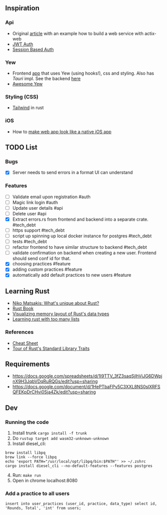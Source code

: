 ## Inspiration
### Api
-  Original [article](https://agmprojects.com/blog/building-a-rest-and-web-socket-api-with-actix.html) with an example how to build a web service with actix-web
- [JWT Auth](https://gill.net.in/posts/auth-microservice-rust-actix-web1.0-diesel-complete-tutorial/#lets-do-auth)
- [Session Based Auth](https://www.lpalmieri.com/posts/session-based-authentication-in-rust/)

### Yew
- Frontend [app](https://github.com/jetli/rust-yew-realworld-example-app) that uses Yew (using hooks!), css and styling. Also has *Tauri* impl. See the backend [here](https://github.com/snamiki1212/realworld-v1-rust-actix-web-diesel)
- [Awesome Yew](https://project-awesome.org/jetli/awesome-yew)

### Styling (CSS)
- [Tailwind](https://github.com/matiu2/tailwind-yew-builder) in rust

### iOS
- How to [make web app look like a native iOS app](https://medium.com/appscope/designing-native-like-progressive-web-apps-for-ios-1b3cdda1d0e8)

## TODO List
### Bugs
- [X] Server needs to send errors in a format UI can understand 

### Features
- [ ] Validate email upon registration #auth
- [ ] Magic link login #auth
- [ ] Update user details #api
- [ ] Delete user #api
- [X] Extract errors.rs from frontend and backend into a separate crate. #tech_debt
- [ ] https support #tech_debt
- [ ] script up spinning up local docker instance for postgres #tech_debt
- [ ] tests #tech_debt
- [ ] refactor frontend to have similar structure to backend #tech_debt
- [ ] validate confirmation on backend when creating a new user. Frontend should send conf id for that.
- [X] choosing practices #feature
- [X] adding custom practices #feature
- [X] automatically add default practices to new users #feature

## Learning Rust
* [Niko Matsakis: What's unique about Rust?](https://www.youtube.com/watch?v=jQOZX0xkrWA)
* [Rust Book](https://doc.rust-lang.org/book/ch00-00-introduction.html)
* [Visualizing memory layout of Rust's data types](https://www.youtube.com/watch?v=rDoqT-a6UFg)
* [Learning rust with too many lists](https://rust-unofficial.github.io/too-many-lists/)

### References
* [Cheat Sheet](https://cheats.rs/#data-structures)
* [Tour of Rust's Standard Library Traits](https://github.com/pretzelhammer/rust-blog/blob/master/posts/tour-of-rusts-standard-library-traits.md)

## Requirements
* https://docs.google.com/spreadsheets/d/1I9TTV_3fZ3saqSjlhVjJG6DWpjnX9H3JqbVDqRuRQGs/edit?usp=sharing
* https://docs.google.com/document/d/1HePTbaFPy5C3XXL8NS0slXRFSQFEKpDrCHvi0Sja4Zk/edit?usp=sharing

## Dev
### Running the code
1. Install trunk `cargo install -f trunk`
2. Do `rustup target add wasm32-unknown-unknown`
3. Install diesel_cli: 
```
brew install libpq
brew link --force libpq
echo 'export PATH="/usr/local/opt/libpq/bin:$PATH"' >> ~/.zshrc
cargo install diesel_cli --no-default-features --features postgres
```
4. Run: `make run`
5. Open in chrome localhost:8080

### Add a practice to all users
`insert into user_practices (user_id, practice, data_type) select id, 'Rounds, Total', 'int' from users;`